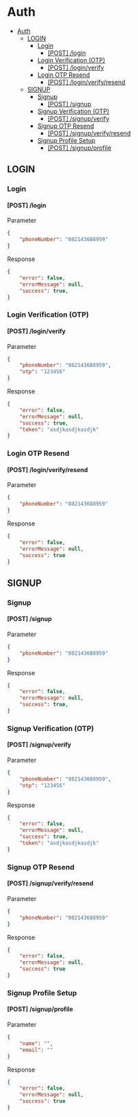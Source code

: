 # Auth

- [Auth](#auth)
  - [LOGIN](#login)
    - [Login](#login)
      - [[POST] /login](#post-login)
    - [Login Verification (OTP)](#login-verification-otp)
      - [[POST] /login/verify](#post-loginverify)
    - [Login OTP Resend](#login-otp-resend)
      - [[POST] /login/verify/resend](#post-loginverifyresend)
  - [SIGNUP](#signup)
    - [Signup](#signup)
      - [[POST] /signup](#post-signup)
    - [Signup Verification (OTP)](#signup-verification-otp)
      - [[POST] /signup/verify](#post-signupverify)
    - [Signup OTP Resend](#signup-otp-resend)
      - [[POST] /signup/verify/resend](#post-signupverifyresend)
    - [Signup Profile Setup](#signup-profile-setup)
      - [[POST] /signup/profile](#post-signupprofile)

## LOGIN

### Login
#### [POST] /login

Parameter
```json
{
    "phoneNumber": "082143688959"
}
```
Response
```json
{
    "error": false,
    "errorMessage": null,
    "success": true,
}
```

### Login Verification (OTP)
#### [POST] /login/verify

Parameter
```json
{
    "phoneNumber": "082143688959",
    "otp": "123456"
}
```
Response
```json
{
    "error": false,
    "errorMessage": null,
    "success": true,
    "token": "asdjkasdjkasdjk"
}
```

### Login OTP Resend
#### [POST] /login/verify/resend
Parameter
```json
{
    "phoneNumber": "082143688959"
}
```
Response
```json
{
    "error": false,
    "errorMessage": null,
    "success": true
}
```


## SIGNUP

### Signup
#### [POST] /signup

Parameter
```json
{
    "phoneNumber": "082143688959"
}
```
Response
```json
{
    "error": false,
    "errorMessage": null,
    "success": true,
}
```

### Signup Verification (OTP)
#### [POST] /signup/verify

Parameter
```json
{
    "phoneNumber": "082143688959",
    "otp": "123456"
}
```
Response
```json
{
    "error": false,
    "errorMessage": null,
    "success": true,
    "token": "asdjkasdjkasdjk"
}
```

### Signup OTP Resend
#### [POST] /signup/verify/resend
Parameter
```json
{
    "phoneNumber": "082143688959"
}
```
Response
```json
{
    "error": false,
    "errorMessage": null,
    "success": true
}
```
### Signup Profile Setup
#### [POST] /signup/profile

Parameter
```json
{
    "name": "",
    "email": ""
}
```
Response
```json
{
    "error": false,
    "errorMessage": null,
    "success": true
}
```